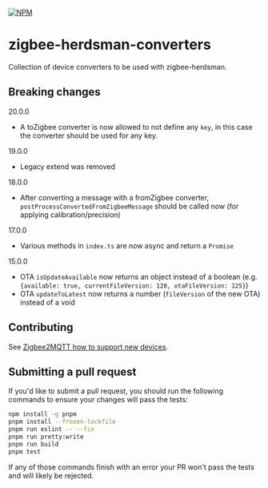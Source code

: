 [![NPM](https://nodei.co/npm/zigbee-herdsman-converters.png)](https://nodei.co/npm/zigbee-herdsman-converters/)

# zigbee-herdsman-converters

Collection of device converters to be used with zigbee-herdsman.

## Breaking changes

20.0.0

-   A toZigbee converter is now allowed to not define any `key`, in this case the converter should be used for any key.

19.0.0

-   Legacy extend was removed

18.0.0

-   After converting a message with a fromZigbee converter, `postProcessConvertedFromZigbeeMessage` should be called now (for applying calibration/precision)

17.0.0

-   Various methods in `index.ts` are now async and return a `Promise`

15.0.0

-   OTA `isUpdateAvailable` now returns an object instead of a boolean (e.g. `{available: true, currentFileVersion: 120, otaFileVersion: 125}`)
-   OTA `updateToLatest` now returns a number (`fileVersion` of the new OTA) instead of a void

## Contributing

See [Zigbee2MQTT how to support new devices](https://www.zigbee2mqtt.io/advanced/support-new-devices/01_support_new_devices.html).

## Submitting a pull request

If you'd like to submit a pull request, you should run the following commands to ensure your changes will pass the tests:

```sh
npm install -g pnpm
pnpm install --frozen-lockfile
pnpm run eslint -- --fix
pnpm run pretty:write
pnpm run build
pnpm test
```

If any of those commands finish with an error your PR won't pass the tests and will likely be rejected.

